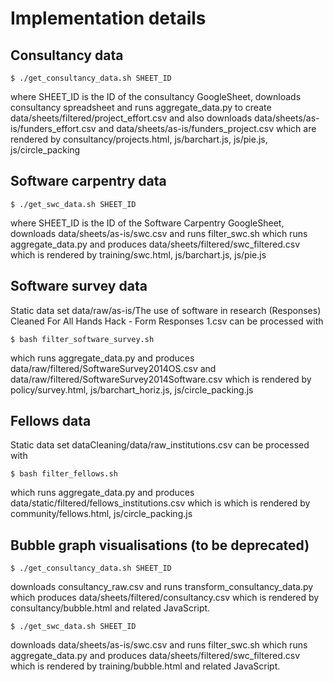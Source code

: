 # Implementation details

## Consultancy data

```
$ ./get_consultancy_data.sh SHEET_ID
```

where SHEET_ID is the ID of the consultancy GoogleSheet, downloads consultancy spreadsheet and runs aggregate_data.py to create data/sheets/filtered/project_effort.csv and also downloads data/sheets/as-is/funders_effort.csv and data/sheets/as-is/funders_project.csv which are rendered by consultancy/projects.html, js/barchart.js, js/pie.js, js/circle_packing

## Software carpentry data

```
$ ./get_swc_data.sh SHEET_ID
```

where SHEET_ID is the ID of the Software Carpentry GoogleSheet, downloads data/sheets/as-is/swc.csv and runs filter_swc.sh which runs aggregate_data.py and produces data/sheets/filtered/swc_filtered.csv which is rendered by training/swc.html, js/barchart.js, js/pie.js

## Software survey data

Static data set data/raw/as-is/The use of software in research (Responses) Cleaned For All Hands Hack - Form Responses 1.csv can be processed with 

```
$ bash filter_software_survey.sh
```

which runs aggregate_data.py and produces data/raw/filtered/SoftwareSurvey2014OS.csv and data/raw/filtered/SoftwareSurvey2014Software.csv which is rendered by policy/survey.html, js/barchart_horiz.js, js/circle_packing.js

## Fellows data

Static data set dataCleaning/data/raw_institutions.csv can be processed with

```
$ bash filter_fellows.sh
```

which runs aggregate_data.py and produces data/static/filtered/fellows_institutions.csv which is which is rendered by community/fellows.html, js/circle_packing.js

## Bubble graph visualisations (to be deprecated)

```
$ ./get_consultancy_data.sh SHEET_ID
```

downloads  consultancy_raw.csv and runs transform_consultancy_data.py which produces data/sheets/filtered/consultancy.csv which is rendered by consultancy/bubble.html and related JavaScript.

```
$ ./get_swc_data.sh SHEET_ID
```

downloads data/sheets/as-is/swc.csv and runs filter_swc.sh which runs aggregate_data.py and produces data/sheets/filtered/swc_filtered.csv which is rendered by training/bubble.html and related JavaScript.
